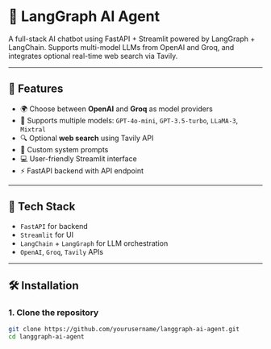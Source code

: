 # 🤖 LangGraph AI Agent

A full-stack AI chatbot using FastAPI + Streamlit powered by LangGraph + LangChain. Supports multi-model LLMs from OpenAI and Groq, and integrates optional real-time web search via Tavily.

---

## 🚀 Features

- 🌍 Choose between **OpenAI** and **Groq** as model providers
- 🧠 Supports multiple models: `GPT-4o-mini`, `GPT-3.5-turbo`, `LLaMA-3`, `Mixtral`
- 🔍 Optional **web search** using Tavily API
- 📜 Custom system prompts
- 💻 User-friendly Streamlit interface
- ⚡ FastAPI backend with API endpoint

---

## 🧩 Tech Stack

- `FastAPI` for backend
- `Streamlit` for UI
- `LangChain` + `LangGraph` for LLM orchestration
- `OpenAI`, `Groq`, `Tavily` APIs

---

## 🛠 Installation

### 1. Clone the repository

```bash
git clone https://github.com/yourusername/langgraph-ai-agent.git
cd langgraph-ai-agent

